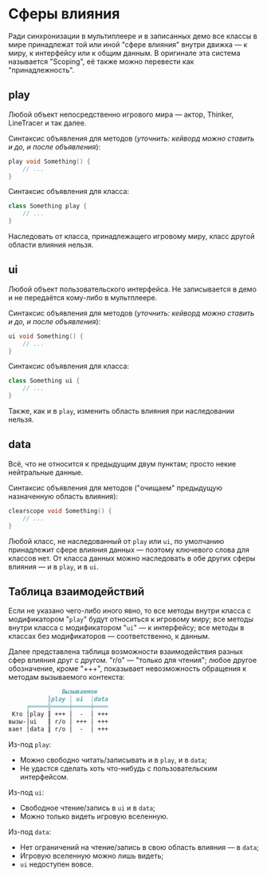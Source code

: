 # Сферы влияния

Ради синхронизации в мультиплеере и в записанных демо все классы в мире принадлежат той или иной "сфере влияния" внутри движка — к миру, к интерфейсу или к общим данным. В оригинале эта система называется "Scoping", её также можно перевести как "принадлежность".



## play

Любой объект непосредственно игрового мира — актор, Thinker, LineTracer и так далее.

Синтаксис объявления для методов (_уточнить: кейворд можно ставить и до, и после объявления_):

```CPP
play void Something() {
    // ...
}
```

Синтаксис объявления для класса:

```CPP
class Something play {
    // ...
}
```

Наследовать от класса, принадлежащего игровому миру, класс другой области влияния нельзя.



## ui

Любой объект пользовательского интерфейса. Не записывается в демо и не передаётся кому-либо в мультплеере.

Синтаксис объявления для методов (_уточнить: кейворд можно ставить и до, и после объявления_):

```CPP
ui void Something() {
    // ...
}
```

Синтаксис объявления для класса:

```CPP
class Something ui {
    // ...
}
```

Также, как и в `play`, изменить область влияния при наследовании нельзя.


## data

Всё, что не относится к предыдущим двум пунктам; просто некие нейтральные данные.

Синтаксис объявления для методов ("очищаем" предыдущую назначенную область влияния):

```CPP
clearscope void Something() {
    // ...
}
```

Любой класс, не наследованный от `play` или `ui`, по умолчанию принадлежит сфере влияния данных — поэтому ключевого слова для классов нет. От класса данных можно наследовать в обе других сферы влияния — и в `play`, и в `ui`.



## Таблица взаимодействий

Если не указано чего-либо иного явно, то все методы внутри класса с модификатором "`play`" будут относиться к игровому миру; все методы внутри класса с модификатором "`ui`" — к интерфейсу; все методы в классах без модификаторов — соответственно, к данным.

Далее представлена таблица возможности взаимодействия разных сфер влияния друг с другом. "r/o" — "только для чтения"; любое другое обозначение, кроме "+++", показывает невозможность обращения к методам вызываемого контекста:

```md
               Вызываемое
           ║play │ ui  │data
     ╒═════╬═════╪═════╪════
 Кто │play ║ +++ │  -  │ +++
вызы-│ui   ║ r/o │ +++ │ +++
вает │data ║ r/o │  -  │ +++
```

Из-под `play`:
 * Можно свободно читать/записывать и в `play`, и в `data`;
 * Не удастся сделать хоть что-нибудь с пользовательским интерфейсом.

Из-под `ui`:
 * Свободное чтение/запись в `ui` и в `data`;
 * Можно только видеть игровую вселенную.

Из-под `data`:
 * Нет ограничений на чтение/запись в свою область влияния — в `data`;
 * Игровую вселенную можно лишь видеть;
 * `ui` недоступен вовсе.
